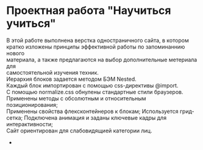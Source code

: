 # Проектная работа __"Научиться учиться"__  
В этой работе выполнена верстка одностраничного сайта, в котором  
кратко изложены принципы эффективной работы по запоминаннию нового  
материала, а также предлагаются на выбор дополнительные метериала для  
самостоятельной изучения техник.  
Иерархия  блоков задается методом БЭМ Nested.  
Каждый блок импортирован с помощью css-директивы @import.  
С помощью normalize.css обнулены стандартные стили браузеров.   
Применены методы с обсолютным и относительным позиционирования;   
Применены свойства флексконтейнеров к блокам;
Используется грид-сетка;
Подключена анимация и заданы ключевые кадры для интерактивности;  
Сайт ориентирован для слабовидящией категории лиц.  

* 

